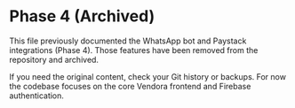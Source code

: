 # Phase 4 (Archived)

This file previously documented the WhatsApp bot and Paystack integrations (Phase 4). Those features have been removed from the repository and archived.

If you need the original content, check your Git history or backups. For now the codebase focuses on the core Vendora frontend and Firebase authentication.
